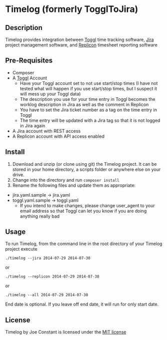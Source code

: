 Timelog (formerly TogglToJira)
===========

## Description ##
Timelog provides integration between [Toggl](http://toggl.com) time tracking software, 
[Jira](https://www.atlassian.com/software/jira) project management software, and [Replicon](http://www.replicon.com/) timesheet reporting software

## Pre-Requisites ##
* Composer
* A [Toggl](https://toggl.com) Account
  * Have your Toggl account set to not use start/stop times (I have not tested what will happen if you use start/stop times, but I suspect it will mess up your Toggl data)
  * The description you use for your time entry in Toggl becomes the worklog description in Jira as well as the comment in Replicon
  * You have to set the Jira ticket number as a tag on the time entry in Toggl
  * The time entry will be updated with a Jira tag so that it is not logged in Jira again
* A Jira account with REST access
* A Replicon account with API access enabled

## Install ##
1. Download and unzip (or clone using git) the Timelog project. It can be stored in your home directory,
   a scripts folder or anywhere else on your drive.
2. Change into the directory and run `composer install`
3. Rename the following files and update them as appropriate:
  * jira.yaml.sample -> jira.yaml
  * toggl.yaml.sample -> toggl.yaml
    * If you intend to make changes, please change user_agent to your email address so that Toggl can let you
      know if you are doing anything really bad

## Usage ##
To run Timelog, from the command line in the root directory of your Timelog project execute 
```
./timelog --jira 2014-07-29 2014-07-30
```
or
```
./timelog --replicon 2014-07-29 2014-07-30
```
or
```
./timelog --all 2014-07-29 2014-07-30
```
End date is optional.  If you leave off end date, it will run for only start date.

## License ##
Timelog by Joe Constant is licensed under the [MIT license](http://opensource.org/licenses/MIT)

